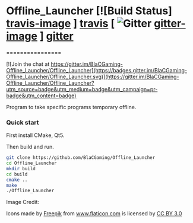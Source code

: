 # Offline_Launcher [![Build Status] [travis-image] ] [travis] [ ![Gitter] [gitter-image] ] [gitter]
================

[![Join the chat at https://gitter.im/BlaCGaming-Offline_Launcher/Offline_Launcher](https://badges.gitter.im/BlaCGaming-Offline_Launcher/Offline_Launcher.svg)](https://gitter.im/BlaCGaming-Offline_Launcher/Offline_Launcher?utm_source=badge&utm_medium=badge&utm_campaign=pr-badge&utm_content=badge)

Program to take specific programs temporary offline.

[travis-image]: https://travis-ci.org/BlaCGaming/Offline_Launcher.png?branch=master
[travis]: http://travis-ci.org/BlaCGaming/Offline_Launcher
[gitter-image]: https://badges.gitter.im/Join%20Chat.svg
[gitter]: https://gitter.im/BlaCGaming/Offline_Launcher

### Quick start

First install CMake, Qt5.

Then build and run.

```sh
git clone https://github.com/BlaCGaming/Offline_Launcher
cd Offline_Launcher
mkdir build
cd build
cmake ..
make
./Offline_Launcher
```


Image Credit:
<div>Icons made by <a href="http://www.freepik.com" title="Freepik">Freepik</a> from <a href="http://www.flaticon.com" title="Flaticon">www.flaticon.com</a>             is licensed by <a href="http://creativecommons.org/licenses/by/3.0/" title="Creative Commons BY 3.0">CC BY 3.0</a></div>


